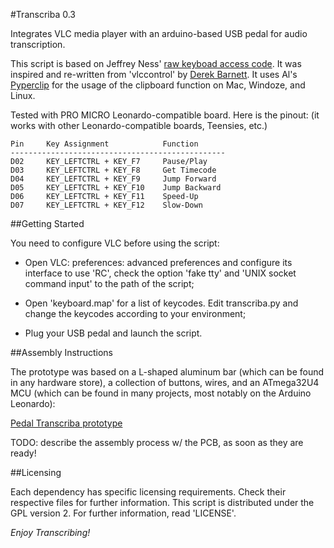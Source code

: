 #Transcriba 0.3

Integrates VLC media player with an arduino-based USB pedal for audio transcription.
 
This script is based on Jeffrey Ness' [raw keyboad access code](https://github.com/jness). 
It was inspired and re-written from 'vlccontrol' by [Derek Barnett](https://wiki.videolan.org/How_to_use_VLC_for_transcription_in_linux). 
It uses Al's [Pyperclip](https://pypi.python.org/pypi/pyperclip/1.5.1) for the usage of the clipboard function on Mac, Windoze, and Linux.
 
Tested with PRO MICRO Leonardo-compatible board. Here is the pinout:
(it works with other Leonardo-compatible boards, Teensies, etc.)

```
Pin     Key Assignment            Function
------------------------------------------------
D02     KEY_LEFTCTRL + KEY_F7     Pause/Play 
D03     KEY_LEFTCTRL + KEY_F8     Get Timecode
D04     KEY_LEFTCTRL + KEY_F9     Jump Forward 
D05     KEY_LEFTCTRL + KEY_F10    Jump Backward
D06     KEY_LEFTCTRL + KEY_F11    Speed-Up  
D07     KEY_LEFTCTRL + KEY_F12    Slow-Down
```

##Getting Started

You need to configure VLC before using the script:

* Open VLC: preferences: advanced preferences and configure its interface to use 'RC', check the option 'fake tty' and 'UNIX socket command
input' to the path of the script;
 
* Open 'keyboard.map' for a list of keycodes. Edit transcriba.py and change the keycodes according to your environment;

* Plug your USB pedal and launch the script.

##Assembly Instructions

The prototype was based on a L-shaped aluminum bar (which can be found in any
hardware store), a collection of buttons, wires, and an ATmega32U4 MCU (which can be found in many projects, most notably on the Arduino Leonardo):

[Pedal Transcriba prototype](pedal_0.1.jpg)

TODO: describe the assembly process w/ the PCB, as soon as they are ready!

##Licensing

Each dependency has specific licensing requirements. Check their respective files for further information.
This script is distributed under the GPL version 2. For further information, read 'LICENSE'.

*Enjoy Transcribing!*

